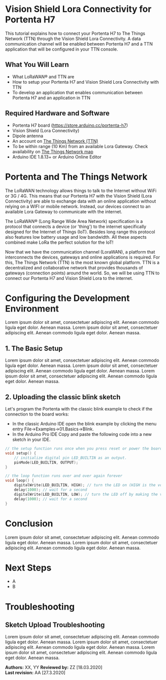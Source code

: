 # Vision Shield Lora Connectivity for Portenta H7
This tutorial explains how to connect your Portenta H7 to The Things Network (TTN) through the Vision Shield Lora Connectivity. A data communication channel will be enabled between Portenta H7 and a TTN application that will be configured in your TTN console.

## What You Will Learn
-   What LoRaWAN® and TTN are
-   How to setup your Portenta H7 and Vision Shield Lora Connectivity with TTN
-   To develop an application that enables communication between Portenta H7 and an application in TTN

## Required Hardware and Software
-   Portenta H7 board (<https://store.arduino.cc/portenta-h7>)
-   Vision Shield (Lora Connectivity)
-   Dipole antenna
-   An account on [The Things Network (TTN)](https://www.thethingsnetwork.org/)
-   To be within range (10 Km) from an available Lora Gateway. Check availability on [The Things Network map](https://www.thethingsnetwork.org/map) 
-   Arduino IDE 1.8.13+ or Arduino Online Editor

# Portenta and The Things Network
The LoRaWAN technology allows things to talk to the Internet without WiFi or 3G / 4G. This means that our Portenta H7 with the Vision Shield (Lora Connectivity) are able to exchange data with an online application without relying on a WIFI or mobile network. Instead, our devices connect to an available Lora Gateway to communicate with the internet.

The LoRaWAN® (Long Range Wide Area Network) specification is a protocol that connects a device (or 'thing') to the internet specifically designed for the Internet of Things (IoT). Besides long range this protocol also features low battery usage and low bandwidth. All these aspects combined make LoRa the perfect solution for the IoT!

Now that we have the communication channel (LoraWAN), a platform that interconnects the devices, gateways and online applications is required. For this, The Things Network (TTN) is the most known global platform. TTN is a decentralized and collaborative network that provides thousands of gateways (connection points) around the world. So, we will be using TTN to connect our Portenta H7 and Vision Shield Lora to the internet.

# Configuring the Development Environment
Lorem ipsum dolor sit amet, consectetuer adipiscing elit. Aenean commodo ligula eget dolor. Aenean massa. Lorem ipsum dolor sit amet, consectetuer adipiscing elit. Aenean commodo ligula eget dolor. Aenean massa.

## 1. The Basic Setup
Lorem ipsum dolor sit amet, consectetuer adipiscing elit. Aenean commodo ligula eget dolor. Aenean massa. Lorem ipsum dolor sit amet, consectetuer adipiscing elit. Aenean commodo ligula eget dolor. Aenean massa. Lorem ipsum dolor sit amet, consectetuer adipiscing elit. Aenean commodo ligula eget dolor. Aenean massa.

## 2. Uploading the classic blink sketch
Let's program the Portenta with the classic blink example to check if the connection to the board works:

-   In the classic Arduino IDE open the blink example by clicking the menu entry File->Examples->01.Basics->Blink.
-   In the Arduino Pro IDE Copy and paste the following code into a new sketch in your IDE.

```cpp
// the setup function runs once when you press reset or power the board
void setup() {
    // initialize digital pin LED_BUILTIN as an output.
    pinMode(LED_BUILTIN, OUTPUT);
}

// the loop function runs over and over again forever
void loop() {
    digitalWrite(LED_BUILTIN, HIGH); // turn the LED on (HIGH is the voltage level)
    delay(1000); // wait for a second
    digitalWrite(LED_BUILTIN, LOW); // turn the LED off by making the voltage LOW
    delay(1000); // wait for a second
}
```

# Conclusion
Lorem ipsum dolor sit amet, consectetuer adipiscing elit. Aenean commodo ligula eget dolor. Aenean massa. Lorem ipsum dolor sit amet, consectetuer adipiscing elit. Aenean commodo ligula eget dolor. Aenean massa.  

# Next Steps
-   A
-   B

# Troubleshooting
## Sketch Upload Troubleshooting
Lorem ipsum dolor sit amet, consectetuer adipiscing elit. Aenean commodo ligula eget dolor. Aenean massa. Lorem ipsum dolor sit amet, consectetuer adipiscing elit. Aenean commodo ligula eget dolor. Aenean massa. Lorem ipsum dolor sit amet, consectetuer adipiscing elit. Aenean commodo ligula eget dolor. Aenean massa.

**Authors:** XX, YY
**Reviewed by:** ZZ [18.03.2020]  
**Last revision:** AA [27.3.2020]
